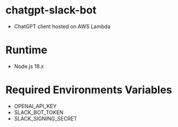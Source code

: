 # chatgpt-slack-bot
* ChatGPT client hosted on AWS Lambda

# Runtime
* Node.js 18.x

# Required Environments Variables
* OPENAI_API_KEY
* SLACK_BOT_TOKEN
* SLACK_SIGNING_SECRET


